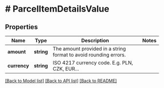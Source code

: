 # # ParcelItemDetailsValue

## Properties

Name | Type | Description | Notes
------------ | ------------- | ------------- | -------------
**amount** | **string** | The amount provided in a string format to avoid rounding errors. |
**currency** | **string** | ISO 4217 currency code. E.g. PLN, CZK, EUR... |

[[Back to Model list]](../../README.md#models) [[Back to API list]](../../README.md#endpoints) [[Back to README]](../../README.md)
